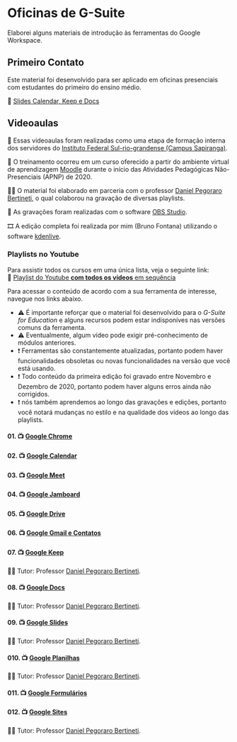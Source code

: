 # Oficinas de G-Suite

Elaborei alguns materiais de introdução às ferramentas do Google Workspace. 

## Primeiro Contato

Este material foi desenvolvido para ser aplicado em oficinas presenciais com estudantes do primeiro do ensino médio.

:bookmark_tabs: [Slides Calendar, Keep e Docs](./Oficina&#32;sobre&#32;Ferramentas&#32;Digitais.pdf)

## Videoaulas

:school: Essas videoaulas foram realizadas como uma etapa de formação interna dos servidores do [Instituto Federal Sul-rio-grandense (Campus Sapiranga)](http://www.sapiranga.ifsul.edu.br/). 

:calling: O treinamento ocorreu em um curso oferecido a partir do ambiente virtual de aprendizagem [Moodle](http://ava.ifsul.edu.br/sapiranga/) durante o início das Atividades Pedagógicas Não-Presenciais (APNP) de 2020.

:man_teacher: O material foi elaborado em parceria com o professor [Daniel Pegoraro Bertineti](http://lattes.cnpq.br/5555907952912866), o qual colaborou na gravação de diversas playlists.

:movie_camera: As gravações foram realizadas com o software [OBS Studio](https://obsproject.com/pt-br/).

:film_strip: A edição completa foi realizada por mim (Bruno Fontana) utilizando o software [kdenlive](https://kdenlive.org/en/).



### Playlists no Youtube 

Para assistir todos os cursos em uma única lista, veja o seguinte link:  
:dvd: [Playlist do Youtube **com todos os vídeos** em sequência](https://youtube.com/playlist?list=PL3OJdMPhcoIy7YLcv9w9hs1pfGdKYqc1S)

Para acessar o conteúdo de acordo com a sua ferramenta de interesse, navegue nos links abaixo.  

- :warning: É importante reforçar que o material foi desenvolvido para o _G-Suite for Education_ e alguns recursos podem estar indisponíves nas versões comuns da ferramenta.  
- :warning: Eventualmente, algum vídeo pode exigir pré-conhecimento de módulos anteriores.  
- :exclamation: Ferramentas são constantemente atualizadas, portanto podem haver funcionalidades obsoletas ou novas funcionalidades na versão que você está usando.
- :exclamation: Todo conteúdo da primeira edição foi gravado entre Novembro e Dezembro de 2020, portanto podem haver alguns erros ainda não corrigidos.
- :heavy_exclamation_mark: nós também aprendemos ao longo das gravações e edições, portanto você notará mudanças no estilo e na qualidade dos vídeos ao longo das playlists.

#### 01. :tv: [Google Chrome](https://youtube.com/playlist?list=PL3OJdMPhcoIzPmnfZPpYIy03aPg5JI0gl)

#### 02. :tv: [Google Calendar](https://youtube.com/playlist?list=PL3OJdMPhcoIyg80R_BkobLuMyxZPEE29u)

#### 03. :tv: [Google Meet](https://youtube.com/playlist?list=PL3OJdMPhcoIzXSNJS_pSmPhfiX8cEMei6)

#### 04. :tv: [Google Jamboard](https://youtube.com/playlist?list=PL3OJdMPhcoIyZsGwdY38Z-w2zqnjKi2Sz)

#### 05. :tv: [Google Drive](https://youtube.com/playlist?list=PL3OJdMPhcoIwFF157VOTWqeO-Yc7xrnVB)

#### 06. :tv: [Google Gmail e Contatos](https://youtube.com/playlist?list=PL3OJdMPhcoIxMrn7bZ7m0tvaeftMHVUZ5)

#### 07. :tv: [Google Keep](https://youtube.com/playlist?list=PL3OJdMPhcoIwt-STZQXRk4hthl0aj2eoh)

:man_teacher: Tutor: Professor [Daniel Pegoraro Bertineti](http://lattes.cnpq.br/5555907952912866).

#### 08. :tv: [Google Docs](https://www.youtube.com/playlist?list=PL3OJdMPhcoIxC1Hm-BhhdVDlrizgznbON)

:man_teacher: Tutor: Professor [Daniel Pegoraro Bertineti](http://lattes.cnpq.br/5555907952912866).

#### 09. :tv: [Google Slides](https://youtube.com/playlist?list=PL3OJdMPhcoIx04-Z2ztUT-mBighxnegkY)

:man_teacher: Tutor: Professor [Daniel Pegoraro Bertineti](http://lattes.cnpq.br/5555907952912866).

#### 010. :tv: [Google Planilhas](https://youtube.com/playlist?list=PL3OJdMPhcoIw0vyssbNkiDVFY3pVgtl9x)

:man_teacher: Tutor: Professor [Daniel Pegoraro Bertineti](http://lattes.cnpq.br/5555907952912866).

#### 011. :tv: [Google Formulários](https://youtube.com/playlist?list=PL3OJdMPhcoIx_AnCirqBKe6by4tJ7lQQV)

#### 012. :tv: [Google Sites](https://youtube.com/playlist?list=PL3OJdMPhcoIwEEN55BpgNQT8dfRswJdfq)

:man_teacher: Tutor: Professor [Daniel Pegoraro Bertineti](http://lattes.cnpq.br/5555907952912866).





